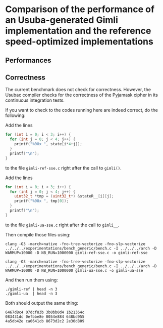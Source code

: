 Comparison of the performance of an Usuba-generated Gimli implementation and the reference speed-optimized implementations
===

## Performances

## Correctness

The current benchmark does not check for correctness. However, the
Usubac compiler checks for the correctness of the Pyjamask cipher in
its continuous integration tests.

If you want to check to the codes running here are indeed correct, do
the following:

Add the lines
  
  ```c
  for (int i = 0; i < 3; i++) {
    for (int j = 0; j < 4; j++) {
      printf("%08x ", state[i*4+j]);
    }
    printf("\n");
  }
  ```
  
to the file `gimli-ref-sse.c` right after the call to `gimli()`. 
  
Add the lines

  ```c
  for (int i = 0; i < 3; i++) {
    for (int j = 0; j < 4; j++) {
      uint32_t *tmp = (uint32_t*) &stateR__[i][j];
      printf("%08x ", tmp[0]);
    }
    printf("\n");
  }
  ```
  
to the file `gimli-ua-sse.c` right after the call to `gimli__`.
  
Then compile those files using:

  ```
  clang -O3 -march=native -fno-tree-vectorize -fno-slp-vectorize ../../../experimentations/bench_generic/bench.c -I ../../../arch -D WARMUP=10000 -D NB_RUN=1000000 gimli-ref-sse.c -o gimli-ref-sse
  
  clang -O3 -march=native -fno-tree-vectorize -fno-slp-vectorize ../../../experimentations/bench_generic/bench.c -I ../../../arch -D WARMUP=10000 -D NB_RUN=1000000 gimli-ua-sse.c -o gimli-ua-sse
  ```

And then run them using:

  ```
  ./gimli-ref | head -n 3
  ./gimli-ua  | head -n 3
  ```

Both should output the same thing:

  ```
  6467d8c4 07dcf83b 3b0bb0d4 1b21364c 
  083431dc 0efbbe8e 0054e884 648bd955 
  4a5db42e ca0641cb 8673d2c2 2e30d809
  ```
